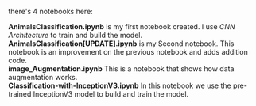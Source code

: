 there's 4 notebooks here: <br>

**AnimalsClassification.ipynb** is my first notebook created. I use _CNN Architecture_ to train and build the model. <br>
**AnimalsClassification[UPDATE].ipynb** is my Second notebook. This notebook is an improvement on the previous notebook and adds addition code. <br>
**image_Augmentation.ipynb** This is a notebook that shows how data augmentation works. <br>
**Classification-with-InceptionV3.ipynb** In this notebook we use the pre-trained InceptionV3 model to build and train the model.
